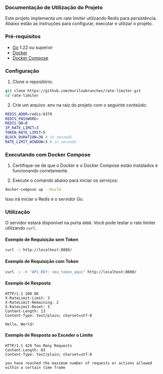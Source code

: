 ### Documentação de Utilização do Projeto

Este projeto implementa um rate limiter utilizando Redis para persistência. Abaixo estão as instruções para configurar, executar e utilizar o projeto.

### Pré-requisitos

- [Go](https://golang.org/doc/install) 1.22 ou superior
- [Docker](https://docs.docker.com/get-docker/)
- [Docker Compose](https://docs.docker.com/compose/install/)

### Configuração

1. Clone o repositório:

```sh
git clone https://github.com/muriloabranches/rate-limiter.git
cd rate-limiter
```

2. Crie um arquivo .env na raiz do projeto com o seguinte conteúdo:

```sh
REDIS_ADDR=redis:6379
REDIS_PASSWORD=
REDIS_DB=0
IP_RATE_LIMIT=3
TOKEN_RATE_LIMIT=5
BLOCK_DURATION=30 # in seconds
RATE_LIMIT_WINDOW=3 # in seconds
```

### Executando com Docker Compose

1. Certifique-se de que o Docker e o Docker Compose estão instalados e funcionando corretamente.

2. Execute o comando abaixo para iniciar os serviços:

```sh
docker-compose up --build
```

Isso irá iniciar o Redis e o servidor Go.

### Utilização

O servidor estará disponível na porta `8080`. Você pode testar o rate limiter utilizando `curl`.

#### Exemplo de Requisição sem Token

```sh
curl -i http://localhost:8080/
```

#### Exemplo de Requisição com Token

```sh
curl -i -H "API_KEY: seu_token_aqui" http://localhost:8080/
```

#### Exemplo de Resposta

```http
HTTP/1.1 200 OK
X-RateLimit-Limit: 3
X-RateLimit-Remaining: 2
X-RateLimit-Reset: 3
Content-Length: 13
Content-Type: text/plain; charset=utf-8

Hello, World!
```

#### Exemplo de Resposta ao Exceder o Limite

```http
HTTP/1.1 429 Too Many Requests
Content-Length: 83
Content-Type: text/plain; charset=utf-8

you have reached the maximum number of requests or actions allowed within a certain time frame
```